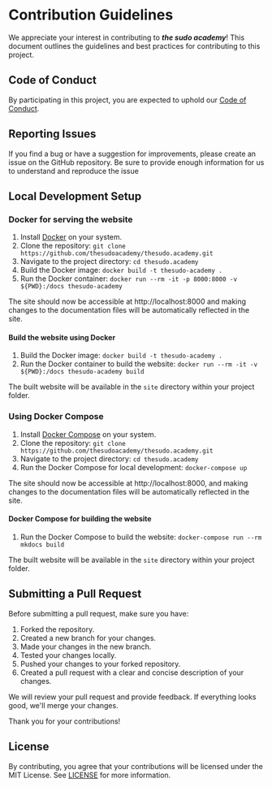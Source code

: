 # Contribution Guidelines

We appreciate your interest in contributing to **_the sudo academy_**! This document outlines the guidelines and best practices for contributing to this project.


## Code of Conduct

By participating in this project, you are expected to uphold our [Code of Conduct](CODE_OF_CONDUCT.md).


## Reporting Issues

If you find a bug or have a suggestion for improvements, please create an issue on the GitHub repository.
Be sure to provide enough information for us to understand and reproduce the issue


## Local Development Setup

### Docker for serving the website
 
1. Install [Docker](https://www.docker.com/products/docker-desktop) on your system.
2. Clone the repository: `git clone https://github.com/thesudoacademy/thesudo.academy.git`
3. Navigate to the project directory: `cd thesudo.academy`
4. Build the Docker image: `docker build -t thesudo-academy .`
5. Run the Docker container: `docker run --rm -it -p 8000:8000 -v ${PWD}:/docs thesudo-academy`

The site should now be accessible at http://localhost:8000 and making changes to the documentation files will be automatically reflected in the site. 

#### Build the website using Docker

1. Build the Docker image: `docker build -t thesudo-academy .`
2. Run the Docker container to build the website: `docker run --rm -it -v ${PWD}:/docs thesudo-academy build`

The built website will be available in the `site` directory within your project folder.

### Using Docker Compose

1. Install [Docker Compose](https://docs.docker.com/compose/install/) on your system.
2. Clone the repository: `git clone https://github.com/thesudoacademy/thesudo.academy.git`
3. Navigate to the project directory: `cd thesudo.academy`
4. Run the Docker Compose for local development: `docker-compose up`

The site should now be accessible at http://localhost:8000, and making changes to the documentation files will be automatically reflected in the site.

#### Docker Compose for building the website

1. Run the Docker Compose to build the website: `docker-compose run --rm mkdocs build`

The built website will be available in the `site` directory within your project folder.

## Submitting a Pull Request
Before submitting a pull request, make sure you have:

1. Forked the repository.
2. Created a new branch for your changes.
3. Made your changes in the new branch.
4. Tested your changes locally.
5. Pushed your changes to your forked repository.
6. Created a pull request with a clear and concise description of your changes.

We will review your pull request and provide feedback. If everything looks good, we'll merge your changes.

Thank you for your contributions!


## License

By contributing, you agree that your contributions will be licensed under the MIT License. See [LICENSE](LICENSE) for more information.